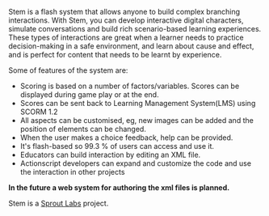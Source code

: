 Stem is a flash system that allows anyone to build complex branching interactions. With Stem, you can develop interactive digital characters, simulate conversations and build rich scenario-based learning experiences.  These types of interactions are great when a learner needs to practice decision-making in a safe environment, and learn about cause and effect, and is perfect for content that needs to be learnt by experience.


Some of features of the system are:

  * Scoring is based on a number of factors/variables. Scores can be displayed during game play or at the end.
  * Scores can be sent back to Learning Management System(LMS) using SCORM 1.2
  * All aspects can be customised, eg, new images can be added and the position of elements can be changed.
  * When the user makes a choice feedback, help can be provided.
  * It's flash-based so 99.3 % of users can access and use it.
  * Educators can build interaction by editing an XML file.
  * Actionscript developers can expand and customize the code and use the interaction in other projects

**In the future a web system for authoring the xml files is planned.**

Stem is a [Sprout Labs](http://www.sproutlabs.com.au) project.


